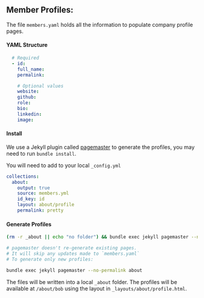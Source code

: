 ## Member Profiles:

The file `members.yaml` holds all the information to populate company profile pages.

#### YAML Structure

```yml
  # Required
  - id:
    full_name:
    permalink:

    # Optional values
    website:
    github:
    role:
    bio:
    linkedin:
    image:
```

#### Install
We use a Jekyll plugin called [pagemaster](https://github.com/mnyrop/pagemaster) to generate the profiles, you may need to run `bundle install`.

You will need to add to your local `_config.yml`
```yaml
collections:
  about:
    output: true
    source: members.yml
    id_key: id
    layout: about/profile
    permalink: pretty
```

#### Generate Profiles

```bash
(rm -r _about || echo "no folder") && bundle exec jekyll pagemaster --no-permalink about

# pagemaster doesn't re-generate existing pages.
# It will skip any updates made to `members.yaml`
# To generate only new profiles:

bundle exec jekyll pagemaster --no-permalink about
```

The files will be written into a local `_about` folder. The profiles will be available at `/about/bob` using the layout in `_layouts/about/profile.html`.
